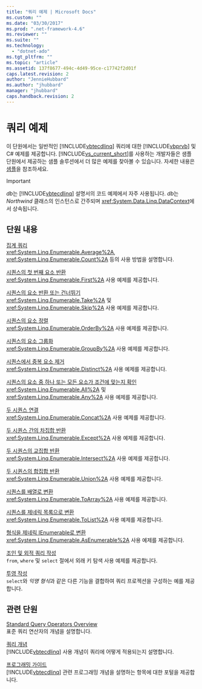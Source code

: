 ```yaml
---
title: "쿼리 예제 | Microsoft Docs"
ms.custom: ""
ms.date: "03/30/2017"
ms.prod: ".net-framework-4.6"
ms.reviewer: ""
ms.suite: ""
ms.technology: 
  - "dotnet-ado"
ms.tgt_pltfrm: ""
ms.topic: "article"
ms.assetid: 137f8677-494c-4d49-95ce-c17742f2d01f
caps.latest.revision: 2
author: "JennieHubbard"
ms.author: "jhubbard"
manager: "jhubbard"
caps.handback.revision: 2
---
```

# 쿼리 예제
이 단원에서는 일반적인 [!INCLUDE[vbtecdlinq](../../../../../../includes/vbtecdlinq-md.md)] 쿼리에 대한 [!INCLUDE[vbprvb](../../../../../../includes/vbprvb-md.md)] 및 C\# 예제를 제공합니다.  [!INCLUDE[vs_current_short](../../../../../../includes/vs-current-short-md.md)]를 사용하는 개발자들은 샘플 단원에서 제공하는 샘플 솔루션에서 더 많은 예제를 찾아볼 수 있습니다.  자세한 내용은 [샘플](../../../../../../docs/framework/data/adonet/sql/linq/samples.md)을 참조하세요.  
  
> [!IMPORTANT]
>  *db*는 [!INCLUDE[vbtecdlinq](../../../../../../includes/vbtecdlinq-md.md)] 설명서의 코드 예제에서 자주 사용됩니다.  *db*는 *Northwind* 클래스의 인스턴스로 간주되며 <xref:System.Data.Linq.DataContext>에서 상속됩니다.  
  
## 단원 내용  
 [집계 쿼리](../../../../../../docs/framework/data/adonet/sql/linq/aggregate-queries.md)  
 <xref:System.Linq.Enumerable.Average%2A>, <xref:System.Linq.Enumerable.Count%2A> 등의 사용 방법을 설명합니다.  
  
 [시퀀스의 첫 번째 요소 반환](../../../../../../docs/framework/data/adonet/sql/linq/return-the-first-element-in-a-sequence.md)  
 <xref:System.Linq.Enumerable.First%2A> 사용 예제를 제공합니다.  
  
 [시퀀스의 요소 반환 또는 건너뛰기](../../../../../../docs/framework/data/adonet/sql/linq/return-or-skip-elements-in-a-sequence.md)  
 <xref:System.Linq.Enumerable.Take%2A> 및 <xref:System.Linq.Enumerable.Skip%2A> 사용 예제를 제공합니다.  
  
 [시퀀스의 요소 정렬](../../../../../../docs/framework/data/adonet/sql/linq/sort-elements-in-a-sequence.md)  
 <xref:System.Linq.Enumerable.OrderBy%2A> 사용 예제를 제공합니다.  
  
 [시퀀스의 요소 그룹화](../../../../../../docs/framework/data/adonet/sql/linq/group-elements-in-a-sequence.md)  
 <xref:System.Linq.Enumerable.GroupBy%2A> 사용 예제를 제공합니다.  
  
 [시퀀스에서 중복 요소 제거](../../../../../../docs/framework/data/adonet/sql/linq/eliminate-duplicate-elements-from-a-sequence.md)  
 <xref:System.Linq.Enumerable.Distinct%2A> 사용 예제를 제공합니다.  
  
 [시퀀스의 요소 중 하나 또는 모든 요소가 조건에 맞는지 확인](../../../../../../docs/framework/data/adonet/sql/linq/determine-if-any-or-all-elements-in-a-sequence-satisfy-a-condition.md)  
 <xref:System.Linq.Enumerable.All%2A> 및 <xref:System.Linq.Enumerable.Any%2A> 사용 예제를 제공합니다.  
  
 [두 시퀀스 연결](../../../../../../docs/framework/data/adonet/sql/linq/concatenate-two-sequences.md)  
 <xref:System.Linq.Enumerable.Concat%2A> 사용 예제를 제공합니다.  
  
 [두 시퀀스 간의 차집합 반환](../../../../../../docs/framework/data/adonet/sql/linq/return-the-set-difference-between-two-sequences.md)  
 <xref:System.Linq.Enumerable.Except%2A> 사용 예제를 제공합니다.  
  
 [두 시퀀스의 교집합 반환](../../../../../../docs/framework/data/adonet/sql/linq/return-the-set-intersection-of-two-sequences.md)  
 <xref:System.Linq.Enumerable.Intersect%2A> 사용 예제를 제공합니다.  
  
 [두 시퀀스의 합집합 반환](../../../../../../docs/framework/data/adonet/sql/linq/return-the-set-union-of-two-sequences.md)  
 <xref:System.Linq.Enumerable.Union%2A> 사용 예제를 제공합니다.  
  
 [시퀀스를 배열로 변환](../../../../../../docs/framework/data/adonet/sql/linq/convert-a-sequence-to-an-array.md)  
 <xref:System.Linq.Enumerable.ToArray%2A> 사용 예제를 제공합니다.  
  
 [시퀀스를 제네릭 목록으로 변환](../../../../../../docs/framework/data/adonet/sql/linq/convert-a-sequence-to-a-generic-list.md)  
 <xref:System.Linq.Enumerable.ToList%2A> 사용 예제를 제공합니다.  
  
 [형식을 제네릭 IEnumerable로 변환](../../../../../../docs/framework/data/adonet/sql/linq/convert-a-type-to-a-generic-ienumerable.md)  
 <xref:System.Linq.Enumerable.AsEnumerable%2A> 사용 예제를 제공합니다.  
  
 [조인 및 외적 쿼리 작성](../../../../../../docs/framework/data/adonet/sql/linq/formulate-joins-and-cross-product-queries.md)  
 `from`, `where` 및 `select` 절에서 외래 키 탐색 사용 예제를 제공합니다.  
  
 [투영 작성](../../../../../../docs/framework/data/adonet/sql/linq/formulate-projections.md)  
 `select`와 *익명 형식*과 같은 다른 기능을 결합하여 쿼리 프로젝션을 구성하는 예를 제공합니다.  
  
## 관련 단원  
 [Standard Query Operators Overview](../../../../../../ocs/visual-basic/programming-guide/concepts/linq/standard-query-operators-overview.md)  
 표준 쿼리 연산자의 개념을 설명합니다.  
  
 [쿼리 개념](../../../../../../docs/framework/data/adonet/sql/linq/query-concepts.md)  
 [!INCLUDE[vbtecdlinq](../../../../../../includes/vbtecdlinq-md.md)] 사용 개념이 쿼리에 어떻게 적용되는지 설명합니다.  
  
 [프로그래밍 가이드](../../../../../../docs/framework/data/adonet/sql/linq/programming-guide.md)  
 [!INCLUDE[vbtecdlinq](../../../../../../includes/vbtecdlinq-md.md)] 관련 프로그래밍 개념을 설명하는 항목에 대한 포털을 제공합니다.